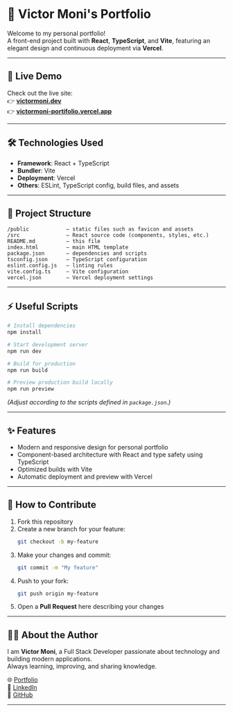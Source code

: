 # 📌 Victor Moni's Portfolio

Welcome to my personal portfolio!  
A front-end project built with **React**, **TypeScript**, and **Vite**, featuring an elegant design and continuous deployment via **Vercel**.

---

## 🚀 Live Demo

Check out the live site:  
👉 [**victormoni.dev**](https://victormoni.dev)  
👉 [**victormoni-portifolio.vercel.app**](https://victormoni-portifolio.vercel.app)

---

## 🛠 Technologies Used

- **Framework**: React + TypeScript  
- **Bundler**: Vite  
- **Deployment**: Vercel  
- **Others**: ESLint, TypeScript config, build files, and assets  

---

## 📂 Project Structure

```
/public            — static files such as favicon and assets
/src               — React source code (components, styles, etc.)
README.md          — this file
index.html         — main HTML template
package.json       — dependencies and scripts
tsconfig.json      — TypeScript configuration
eslint.config.js   — linting rules
vite.config.ts     — Vite configuration
vercel.json        — Vercel deployment settings
```

---

## ⚡ Useful Scripts

```bash
# Install dependencies
npm install

# Start development server
npm run dev

# Build for production
npm run build

# Preview production build locally
npm run preview
```

*(Adjust according to the scripts defined in `package.json`.)*

---

## ✨ Features

- Modern and responsive design for personal portfolio  
- Component-based architecture with React and type safety using TypeScript  
- Optimized builds with Vite  
- Automatic deployment and preview with Vercel  

---

## 🤝 How to Contribute

1. Fork this repository  
2. Create a new branch for your feature:  
   ```bash
   git checkout -b my-feature
   ```
3. Make your changes and commit:  
   ```bash
   git commit -m "My feature"
   ```
4. Push to your fork:  
   ```bash
   git push origin my-feature
   ```
5. Open a **Pull Request** here describing your changes  

---

## 👨‍💻 About the Author

I am **Victor Moni**, a Full Stack Developer passionate about technology and building modern applications.  
Always learning, improving, and sharing knowledge.  

🌐 [Portfolio](https://victormoni.dev)  
💼 [LinkedIn](https://linkedin.com/in/victormoni)  
📂 [GitHub](https://github.com/victormoni)  

---
